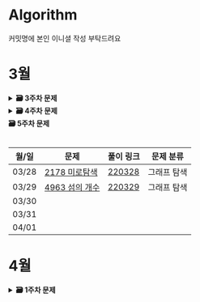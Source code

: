 # Algorithm
커밋명에 본인 이니셜 작성 부탁드려요
# 3월

<details>
  <summary>
    <STRONG>
     🗃 3주차 문제
    </STRONG>
  </summary>
     <br/>
 <div markdown="1">
    
| 월/일 | 문제                           | 풀이 링크 | 문제 분류 | 난이도 |
| ----------- | ---------------------- | ---------------------- | ------------------------------------| ---- |
| 03/14      | [1439_뒤집기](https://www.acmicpc.net/problem/1439) | [220314](https://github.com/bong8230/Algorithm/tree/main/220314)| 그리디 |<img src="https://d2gd6pc034wcta.cloudfront.net/tier/6.svg" class="solvedac-tier">|
| 03/15      | [1026_보물](https://www.acmicpc.net/problem/1026)       | [220315](https://github.com/bong8230/Algorithm/tree/main/220315)| 그리디 |<img src="https://d2gd6pc034wcta.cloudfront.net/tier/7.svg" class="solvedac-tier">|
| 03/16      | [2810_컵홀더](https://www.acmicpc.net/problem/2810)       | [220316](https://github.com/bong8230/Algorithm/tree/main/220316)| 그리디 |<img src="https://d2gd6pc034wcta.cloudfront.net/tier/5.svg" class="solvedac-tier">|
| 03/17      | [2217_로프](https://www.acmicpc.net/problem/2217)       | [220317](https://github.com/bong8230/Algorithm/tree/main/220317)| 그리디 |<img src="https://d2gd6pc034wcta.cloudfront.net/tier/6.svg" class="solvedac-tier">|
| 03/18      | [1789_수들의합](https://www.acmicpc.net/problem/1789)| [220318](https://github.com/bong8230/Algorithm/tree/main/220318)| 그리디 |<img src="https://d2gd6pc034wcta.cloudfront.net/tier/6.svg" class="solvedac-tier">|
 </div>
</details>
  
<details>
  <summary>
    <STRONG>
     🗃 4주차 문제
    </STRONG>
  </summary>
     <br/>
 <div markdown="1">
    
| 월/일 | 문제                           | 풀이 링크 | 문제 분류 |
| ----------- | ---------------------- | ---------------------- | ------------------------------------|
| 03/21      |[1260_DFS와 BFS](https://www.acmicpc.net/problem/1260) | [220321](https://github.com/bong8230/Algorithm/tree/main/220321) | 그래프 탐색 |
| 03/22      |[2606_바이러스](https://www.acmicpc.net/problem/2606) | [220322](https://github.com/bong8230/Algorithm/tree/main/220322) | 그래프탐색 |
| 03/23      |[1427_소트인사이드](https://www.acmicpc.net/problem/1427) | [220323](https://github.com/bong8230/Algorithm/tree/main/220323) | 정렬 |
| 03/24      |[2776_암기왕](https://www.acmicpc.net/problem/2776) | [220324](https://github.com/bong8230/Algorithm/tree/main/220324) | 이분 탐색 |
| 03/25      |[1654 랜선 자르기](https://www.acmicpc.net/problem/1654) | [220325](https://github.com/bong8230/Algorithm/tree/main/220325) | 이분 탐색 |
 </div>
</details>
   
 
  <summary>
    <STRONG>
     🗃 5주차 문제
    </STRONG>
  </summary>
     <br/> 
  <div markdown="1">
    
| 월/일 | 문제                           | 풀이 링크 | 문제 분류 |
| ----------- | ---------------------- | ---------------------- | ------------------------------------|
| 03/28      |[2178 미로탐색](https://www.acmicpc.net/problem/2178) | [220328](https://github.com/Douzone3Team/Algorism/tree/main/220328) | 그래프 탐색 |
| 03/29      |[4963 섬의 개수](https://www.acmicpc.net/problem/4963) | [220329](https://github.com/Douzone3Team/Algorism/tree/main/220329) | 그래프 탐색 |
| 03/30      | | | |
| 03/31      | | | |
| 04/01      | | | |
 </div>
 

# 4월
 <details>
  <summary>
    <STRONG>
     🗃 1주차 문제
    </STRONG>
  </summary>
     <br/> 
 </details>
 
